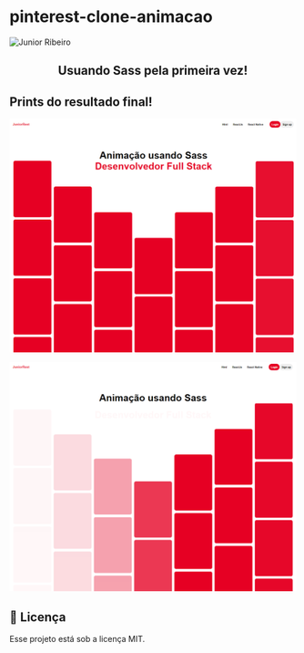 # pinterest-clone-animacao

<img alt="Junior Ribeiro" src="https://s2.glbimg.com/aFYhMmYI0V3brFuxABnUfvcDqAQ=/696x390/smart/filters:cover():strip_icc()/i.s3.glbimg.com/v1/AUTH_08fbf48bc0524877943fe86e43087e7a/internal_photos/bs/2020/u/n/83nNsCQ8SWRrziGD1mAw/stonks-meme.png" />
<h2 align="center">
  Usuando Sass pela primeira vez!
</h2>


## Prints do resultado final!

![Alt text](https://raw.githubusercontent.com/JuniorRibas/pinterest-clone-animacao/master/print/print1.png "Print da tela")

![Alt text](https://raw.githubusercontent.com/JuniorRibas/pinterest-clone-animacao/master/print/print2.png "Print da tela")


## :memo: Licença

Esse projeto está sob a licença MIT.
